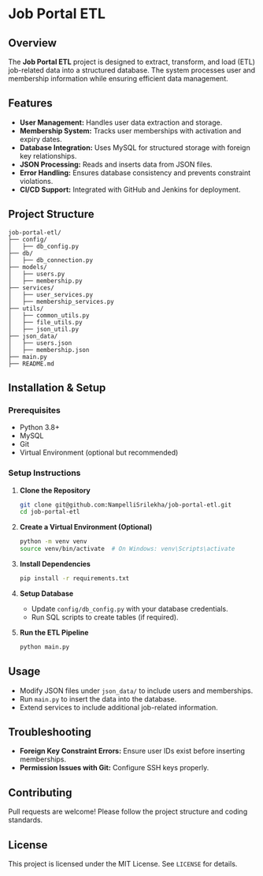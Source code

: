 # Job Portal ETL

## Overview
The **Job Portal ETL** project is designed to extract, transform, and load (ETL) job-related data into a structured database. The system processes user and membership information while ensuring efficient data management.

## Features
- **User Management:** Handles user data extraction and storage.
- **Membership System:** Tracks user memberships with activation and expiry dates.
- **Database Integration:** Uses MySQL for structured storage with foreign key relationships.
- **JSON Processing:** Reads and inserts data from JSON files.
- **Error Handling:** Ensures database consistency and prevents constraint violations.
- **CI/CD Support:** Integrated with GitHub and Jenkins for deployment.

## Project Structure
```
job-portal-etl/
├── config/
│   ├── db_config.py
├── db/
│   ├── db_connection.py
├── models/
│   ├── users.py
│   ├── membership.py
├── services/
│   ├── user_services.py
│   ├── membership_services.py
├── utils/
│   ├── common_utils.py
│   ├── file_utils.py
│   ├── json_util.py
├── json_data/
│   ├── users.json
│   ├── membership.json
├── main.py
├── README.md
```

## Installation & Setup
### Prerequisites
- Python 3.8+
- MySQL
- Git
- Virtual Environment (optional but recommended)

### Setup Instructions
1. **Clone the Repository**
   ```sh
   git clone git@github.com:NampelliSrilekha/job-portal-etl.git
   cd job-portal-etl
   ```
2. **Create a Virtual Environment (Optional)**
   ```sh
   python -m venv venv
   source venv/bin/activate  # On Windows: venv\Scripts\activate
   ```
3. **Install Dependencies**
   ```sh
   pip install -r requirements.txt
   ```
4. **Setup Database**
   - Update `config/db_config.py` with your database credentials.
   - Run SQL scripts to create tables (if required).

5. **Run the ETL Pipeline**
   ```sh
   python main.py
   ```

## Usage
- Modify JSON files under `json_data/` to include users and memberships.
- Run `main.py` to insert the data into the database.
- Extend services to include additional job-related information.

## Troubleshooting
- **Foreign Key Constraint Errors:** Ensure user IDs exist before inserting memberships.
- **Permission Issues with Git:** Configure SSH keys properly.

## Contributing
Pull requests are welcome! Please follow the project structure and coding standards.

## License
This project is licensed under the MIT License. See `LICENSE` for details.
